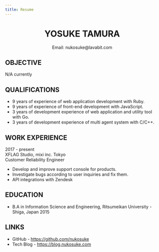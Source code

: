 ```yaml
---
title: Resume
---
```


<div align='center'>
    <h1>YOSUKE TAMURA</h1>
    <p>Email: nukosuke@lavabit.com</p>
</div>

## OBJECTIVE

N/A currently

## QUALIFICATIONS

- 9 years of experience of web application development with Ruby.
- 9 years of experience of front-end development with JavaScript.
- 3 years of development experience of web application and utility tool with Go.
- 3 years of development experience of multi agent system with C/C++.

## WORK EXPERIENCE

2017 - present  
XFLAG Studio, mixi inc. Tokyo  
Customer Reliability Engineer

- Develop and improve support console for products.
- Investigate bugs according to user inquiries and fix them.
- API integrations with Zendesk

## EDUCATION

- B.A in Information Science and Engineering, Ritsumeikan University - Shiga, Japan 2015

## LINKS

- GitHub - https://github.com/nukosuke
- Tech Blog - https://blog.nukosuke.com
